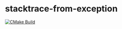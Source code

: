 # stacktrace-from-exception

[![CMake Build](https://img.shields.io/github/workflow/status/ecatmur/stacktrace-from-exception/CMake/main?label=CMake)](https://github.com/ecatmur/stacktrace-from-exception/actions?query=workflow%3Acmake+branch%3Amain)